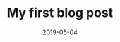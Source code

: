---
slug: "banana"
date: "2019-05-04"
title: "My first blog post"

page_sections: 
  - template: 
      name: helmet
      title: banana
      desc: descriptionia
      keywords: keys
  - other things:
      key: value
---